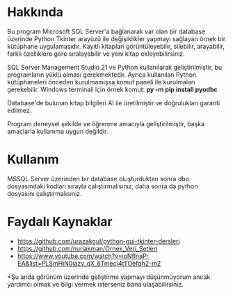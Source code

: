 # Hakkında
Bu program Microsoft SQL Server'a bağlanarak var olan bir database üzerinde Python Tkinter arayüzü ile değişiklikler yapmayı sağlayan örnek bir kütüphane uygulamasıdır. Kayıtlı kitapları görüntüleyebilir, silebilir, arayabilir, farklı özelliklere göre sıralayabilir ve yeni kitap ekleyebilirsiniz.

SQL Server Management Studio 21 ve Python kullanılarak geliştirilmiştir, bu programların yüklü olması gerekmektedir. Ayrıca kullanılan Python kütüphaneleri önceden kurulmamışsa komut paneli ile kurulmaları gerekebilir. Windows terminali için örnek komut: **py -m pip install pyodbc**

Database'de bulunan kitap bilgileri AI ile üretilmiştir ve doğrulukları garanti edilmez.

Program deneysel şekilde ve öğrenme amacıyla geliştirilmiştir, başka amaçlarla kullanıma uygun değildir.

# Kullanım
MSSQL Server üzerinden bir database oluşturduktan sonra dbo dosyasındaki kodları sırayla çalıştırmalısınız, daha sonra da python dosyasını çalıştırmalısınız. 

# Faydalı Kaynaklar
- https://github.com/urazakgul/python-gui-tkinter-dersleri
- https://github.com/nuriakman/Ornek_Veri_Setleri
- https://www.youtube.com/watch?v=ioNfInaP-EA&list=PLSmHiN0iazy_qX_6Tmecj4tTOefqh2-m2

*Şu anda görünüm üzerinde geliştirme yapmayı düşünmüyorum ancak yardımcı olmak ve bilgi vermek isterseniz bana ulaşabilirsiniz.
